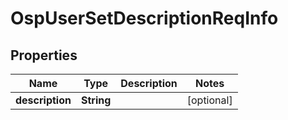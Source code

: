 # OspUserSetDescriptionReqInfo

## Properties
Name | Type | Description | Notes
------------ | ------------- | ------------- | -------------
**description** | **String** |  |  [optional]
